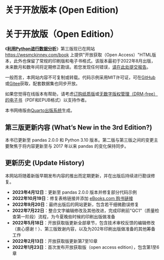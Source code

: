 # 关于开放版本 (Open Edition)

# 关于开放版（Open Edition）

《[**利用Python进行数据分析**](https://amzn.to/3DyLaJc)》第三版现已在网站 <https://wesmckinney.com/book> 上提供"开放获取（Open Access）"HTML版本，此外也保留了常规的印刷版和电子书格式。该版本最初于2022年8月出版，未来数月和数年间将定期修正勘误。若您发现任何错误，[请在此处提交报告](https://oreilly.com/catalog/0636920519829/errata)。

一般而言，本网站内容不可复制或转载。代码示例采用MIT许可证，可在[GitHub](https://github.com/wesm/pydata-book/tree/3rd-edition)或[Gitee](https://gitee.com/wesmckinn/pydata-book)获取，配套数据集也同步开放。

如果您觉得在线版本有帮助，请考虑[订购纸质版](https://amzn.to/3DyLaJc)或[无数字版权管理（DRM-free）的电子书](https://www.ebooks.com/en-us/book/210644288/python-for-data-analysis/wes-mckinney/?affId=WES398681F)（PDF和EPUB格式）以支持作者。

本书网络版由[Quarto出版系统](https://quarto.org/)生成。

## 第三版更新内容 (What’s New in the 3rd Edition?)

本书已更新至 pandas 2.0.0 和 Python 3.10 版本。第二版与第三版之间的变更主要聚焦于将内容更新至与 2017 年以来 pandas 的变化保持同步。

## 更新历史 (Update History)

本网站将随着新版早期发布内容的推出而定期更新，并在出版后持续进行勘误修复。

  * **2023年4月12日**：更新至 pandas 2.0.0 版本并修复部分代码示例
  * **2022年10月19日**：修复表格链接并添加 [eBooks.com 购书链接](https://www.ebooks.com/en-us/book/210644288/python-for-data-analysis/wes-mckinney/?affId=WES398681F)
  * **2022年9月20日**：最终出版后的网站更新，包含若干细微勘误修复
  * **2022年7月22日**：整合文字编辑修改及其他改进，完成印刷前"QC1"（质量检查第一阶段）流程，为今夏晚些时候的印刷出版做准备
  * **2022年5月18日**：开放获取版更新全部章节，包含技术审校反馈的编辑修改（衷心感谢！）、第三版致谢内容，以及为202年印刷出版做准备的其他筹备工作
  * **2022年2月13日**：开放获取版更新第7至10章
  * **2022年1月23日**：首次发布开放获取版（open access edition），包含第1至6章